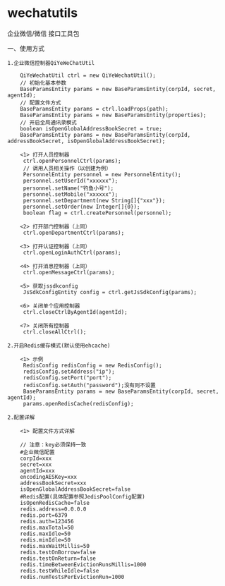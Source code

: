 # wechatutils
企业微信/微信 接口工具包

一、使用方式

    1.企业微信控制器QiYeWeChatUtil
    
        QiYeWechatUtil ctrl = new QiYeWechatUtil();
        // 初始化基本参数
        BaseParamsEntity params = new BaseParamsEntity(corpId, secret, agentId);
        // 配置文件方式
        BaseParamsEntity params = ctrl.loadProps(path);
        BaseParamsEntity params = new BaseParamsEntity(properties);
        // 开启全局通讯录模式
        boolean isOpenGlobalAddressBookSecret = true;
        BaseParamsEntity params = new BaseParamsEntity(corpId, addressBookSecret, isOpenGlobalAddressBookSecret);
        
        <1> 打开人员控制器
         ctrl.openPersonnelCtrl(params);
         // 调用人员相关操作（以创建为例）
         PersonnelEntity personnel = new PersonnelEntity();
         personnel.setUserId("xxxxxx");
         personnel.setName("钓鱼小号");
         personnel.setMobile("xxxxxx");
         personnel.setDepartment(new String[]{"xxx"});
         personnel.setOrder(new Integer[]{0});        
         boolean flag = ctrl.createPersonnel(personnel);
         
        <2> 打开部门控制器（上同）
         ctrl.openDepartmentCtrl(params);
         
        <3> 打开认证控制器（上同）
         ctrl.openLoginAuthCtrl(params);
         
        <4> 打开消息控制器（上同）
         ctrl.openMessageCtrl(params);
         
        <5> 获取jssdkconfig
         JsSdkConfigEntity config = ctrl.getJsSdkConfig(params);
         
        <6> 关闭单个应用控制器
         ctrl.closeCtrlByAgentId(agentId);
         
        <7> 关闭所有控制器
         ctrl.closeAllCtrl();

    2.开启Redis缓存模式(默认使用ehcache)
             
        <1> 示例
         RedisConfig redisConfig = new RedisConfig();
         redisConfig.setAddress("ip");
         redisConfig.setPort("port");
         redisConfig.setAuth("password");没有则不设置
         BaseParamsEntity params = new BaseParamsEntity(corpId, secret, agentId);
         params.openRedisCache(redisConfig);

    2.配置详解
             
        <1> 配置文件方式详解
        
        // 注意：key必须保持一致
        #企业微信配置
        corpId=xxx
        secret=xxx
        agentId=xxx
        encodingAESKey=xxx
        addressBookSecret=xxx
        isOpenGlobalAddressBookSecret=false
        #Redis配置(具体配置参照JedisPoolConfig配置)
        isOpenRedisCache=false
        redis.address=0.0.0.0
        redis.port=6379
        redis.auth=123456
        redis.maxTotal=50
        redis.maxIdle=50
        redis.minIdle=50
        redis.maxWaitMillis=50
        redis.testOnBorrow=false
        redis.testOnReturn=false
        redis.timeBetweenEvictionRunsMillis=1000
        redis.testWhileIdle=false
        redis.numTestsPerEvictionRun=1000
